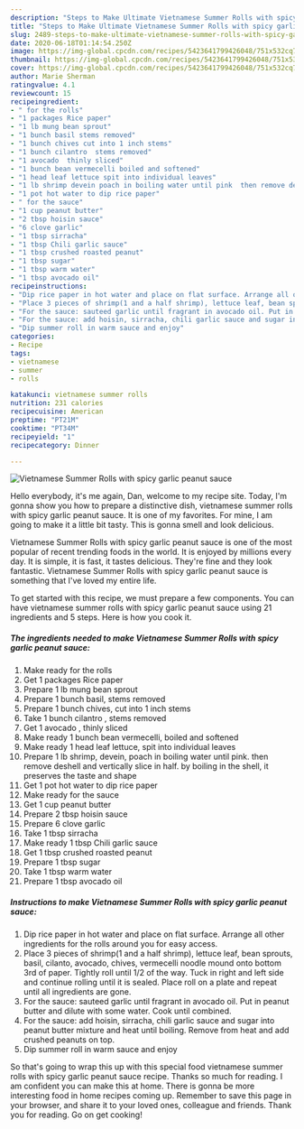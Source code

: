 ```yaml
---
description: "Steps to Make Ultimate Vietnamese Summer Rolls with spicy garlic peanut sauce"
title: "Steps to Make Ultimate Vietnamese Summer Rolls with spicy garlic peanut sauce"
slug: 2489-steps-to-make-ultimate-vietnamese-summer-rolls-with-spicy-garlic-peanut-sauce
date: 2020-06-18T01:14:54.250Z
image: https://img-global.cpcdn.com/recipes/5423641799426048/751x532cq70/vietnamese-summer-rolls-with-spicy-garlic-peanut-sauce-recipe-main-photo.jpg
thumbnail: https://img-global.cpcdn.com/recipes/5423641799426048/751x532cq70/vietnamese-summer-rolls-with-spicy-garlic-peanut-sauce-recipe-main-photo.jpg
cover: https://img-global.cpcdn.com/recipes/5423641799426048/751x532cq70/vietnamese-summer-rolls-with-spicy-garlic-peanut-sauce-recipe-main-photo.jpg
author: Marie Sherman
ratingvalue: 4.1
reviewcount: 15
recipeingredient:
- " for the rolls"
- "1 packages Rice paper"
- "1 lb mung bean sprout"
- "1 bunch basil stems removed"
- "1 bunch chives cut into 1 inch stems"
- "1 bunch cilantro  stems removed"
- "1 avocado  thinly sliced"
- "1 bunch bean vermecelli boiled and softened"
- "1 head leaf lettuce spit into individual leaves"
- "1 lb shrimp devein poach in boiling water until pink  then remove deshell and vertically slice in half by boiling in the shell it preserves the taste and shape"
- "1 pot hot water to dip rice paper"
- " for the sauce"
- "1 cup peanut butter"
- "2 tbsp hoisin sauce"
- "6 clove garlic"
- "1 tbsp sirracha"
- "1 tbsp Chili garlic sauce"
- "1 tbsp crushed roasted peanut"
- "1 tbsp sugar"
- "1 tbsp warm water"
- "1 tbsp avocado oil"
recipeinstructions:
- "Dip rice paper in hot water and place on flat surface. Arrange all other ingredients for the rolls around you for easy access."
- "Place 3 pieces of shrimp(1 and a half shrimp), lettuce leaf, bean sprouts, basil, cilanto, avocado, chives, vermecelli noodle mound onto bottom 3rd of paper. Tightly roll until 1/2 of the way. Tuck in right and left side and continue rolling until it is sealed. Place roll on a plate and repeat until all ingredients are gone."
- "For the sauce: sauteed garlic until fragrant in avocado oil. Put in peanut butter and dilute with some water. Cook until combined."
- "For the sauce: add hoisin, sirracha, chili garlic sauce and sugar into peanut butter mixture and heat until boiling. Remove from heat and add crushed peanuts on top."
- "Dip summer roll in warm sauce and enjoy"
categories:
- Recipe
tags:
- vietnamese
- summer
- rolls

katakunci: vietnamese summer rolls 
nutrition: 231 calories
recipecuisine: American
preptime: "PT21M"
cooktime: "PT34M"
recipeyield: "1"
recipecategory: Dinner

---
```



![Vietnamese Summer Rolls with spicy garlic peanut sauce](https://img-global.cpcdn.com/recipes/5423641799426048/751x532cq70/vietnamese-summer-rolls-with-spicy-garlic-peanut-sauce-recipe-main-photo.jpg)

Hello everybody, it's me again, Dan, welcome to my recipe site. Today, I'm gonna show you how to prepare a distinctive dish, vietnamese summer rolls with spicy garlic peanut sauce. It is one of my favorites. For mine, I am going to make it a little bit tasty. This is gonna smell and look delicious.



Vietnamese Summer Rolls with spicy garlic peanut sauce is one of the most popular of recent trending foods in the world. It is enjoyed by millions every day. It is simple, it is fast, it tastes delicious. They're fine and they look fantastic. Vietnamese Summer Rolls with spicy garlic peanut sauce is something that I've loved my entire life.


To get started with this recipe, we must prepare a few components. You can have vietnamese summer rolls with spicy garlic peanut sauce using 21 ingredients and 5 steps. Here is how you cook it.

<!--inarticleads1-->

##### The ingredients needed to make Vietnamese Summer Rolls with spicy garlic peanut sauce:

1. Make ready  for the rolls
1. Get 1 packages Rice paper
1. Prepare 1 lb mung bean sprout
1. Prepare 1 bunch basil, stems removed
1. Prepare 1 bunch chives, cut into 1 inch stems
1. Take 1 bunch cilantro , stems removed
1. Get 1 avocado , thinly sliced
1. Make ready 1 bunch bean vermecelli, boiled and softened
1. Make ready 1 head leaf lettuce, spit into individual leaves
1. Prepare 1 lb shrimp, devein, poach in boiling water until pink.  then remove deshell and vertically slice in half. by boiling in the shell, it preserves the taste and shape
1. Get 1 pot hot water to dip rice paper
1. Make ready  for the sauce
1. Get 1 cup peanut butter
1. Prepare 2 tbsp hoisin sauce
1. Prepare 6 clove garlic
1. Take 1 tbsp sirracha
1. Make ready 1 tbsp Chili garlic sauce
1. Get 1 tbsp crushed roasted peanut
1. Prepare 1 tbsp sugar
1. Take 1 tbsp warm water
1. Prepare 1 tbsp avocado oil




<!--inarticleads2-->

##### Instructions to make Vietnamese Summer Rolls with spicy garlic peanut sauce:

1. Dip rice paper in hot water and place on flat surface. Arrange all other ingredients for the rolls around you for easy access.
1. Place 3 pieces of shrimp(1 and a half shrimp), lettuce leaf, bean sprouts, basil, cilanto, avocado, chives, vermecelli noodle mound onto bottom 3rd of paper. Tightly roll until 1/2 of the way. Tuck in right and left side and continue rolling until it is sealed. Place roll on a plate and repeat until all ingredients are gone.
1. For the sauce: sauteed garlic until fragrant in avocado oil. Put in peanut butter and dilute with some water. Cook until combined.
1. For the sauce: add hoisin, sirracha, chili garlic sauce and sugar into peanut butter mixture and heat until boiling. Remove from heat and add crushed peanuts on top.
1. Dip summer roll in warm sauce and enjoy




So that's going to wrap this up with this special food vietnamese summer rolls with spicy garlic peanut sauce recipe. Thanks so much for reading. I am confident you can make this at home. There is gonna be more interesting food in home recipes coming up. Remember to save this page in your browser, and share it to your loved ones, colleague and friends. Thank you for reading. Go on get cooking!
